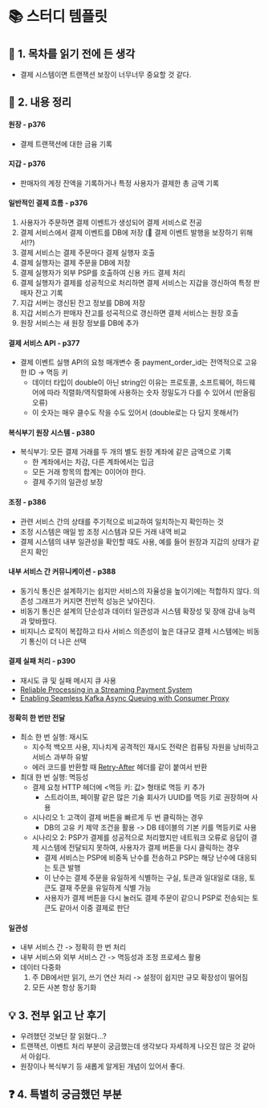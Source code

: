 # 📚 스터디 템플릿
## 📖 1. 목차를 읽기 전에 든 생각
- 결제 시스템이면 트랜잭션 보장이 너무너무 중요할 것 같다.

## 📝 2. 내용 정리
#### 원장 - p376
- 결제 트랜잭션에 대한 금융 기록

#### 지갑 - p376
- 판매자의 계정 잔액을 기록하거나 특정 사용자가 결제한 총 금액 기록

#### 일반적인 결제 흐름 - p376
1. 사용자가 주문하면 결제 이벤트가 생성되어 결제 서비스로 전공
2. 결제 서비스에서 결제 이벤트를 DB에 저장 (🧐 결제 이벤트 발행을 보장하기 위해서!?)
3. 결제 서비스는 결제 주문마다 결제 실행자 호출
4. 결제 실행자는 결제 주문을 DB에 저장
5. 결제 실행자가 외부 PSP를 호출하여 신용 카드 결제 처리
6. 결제 실행자가 결제를 성공적으로 처리하면 결제 서비스는 지갑을 갱신하여 특정 판매자 잔고 기록
7. 지갑 서버는 갱신된 잔고 정보를 DB에 저장
8. 지갑 서비스가 판매자 잔고를 성곡적으로 갱신하면 결제 서비스는 원장 호출
9. 원장 서비스는 새 원장 정보를 DB에 추가

#### 결제 서비스 API - p377
- 결제 이벤트 실행 API의 요청 매개변수 중 payment_order_id는 전역적으로 고유한 ID -> 멱등 키
  - 데이터 타입이 double이 아닌 string인 이유는 프로토콜, 소프트웨어, 하드웨어에 따라 직렬화/역직렬화에 사용하는 숫자 정밀도가 다를 수 있어서 (반올림 오류)
  - 이 숫자는 매우 클수도 작을 수도 있어서 (double로는 다 담지 못해서?)
 
#### 복식부기 원장 시스템 - p380
- 복식부기: 모든 결제 거래를 두 개의 별도 원장 계좌에 같은 금액으로 기록
  - 한 계좌에서는 차감, 다른 계좌에서는 입금
  - 모든 거래 항목의 합계는 0이어야 한다.
  - 결제 주기의 일관성 보장
 
#### 조정 - p386
- 관련 서비스 간의 상태를 주기적으로 비교하여 일치하는지 확인하는 것
- 조정 시스템은 매일 밤 조정 시스템과 모든 거래 내역 비교
- 결제 시스템의 내부 일관성을 확인할 때도 사용, 예를 들어 원장과 지갑의 상태가 같은지 확인

#### 내부 서비스 간 커뮤니케이션 - p388
- 동기식 통신은 설계하기는 쉽지만 서비스의 자율성을 높이기에는 적합하지 않다. 의존성 그래프가 커지면 전반적 성능은 낮아진다.
- 비동기 통신은 설계의 단순성과 데이터 일관성과 시스템 확장성 및 장애 감내 능력과 맞바꿨다.
- 비지니스 로직이 복잡하고 타사 서비스 의존성이 높은 대규모 결제 시스템에는 비동기 통신이 더 나은 선택

#### 결제 실패 처리 - p390
- 재시도 큐 및 실패 메시지 큐 사용
- [Reliable Processing in a Streaming Payment System](https://www.youtube.com/watch?v=5TD8m7w1xE0)
- [Enabling Seamless Kafka Async Queuing with Consumer Proxy](https://www.uber.com/en-KR/blog/kafka-async-queuing-with-consumer-proxy)

#### 정확히 한 번만 전달
- 최소 한 번 실행: 재시도
  - 지수적 백오프 사용, 지나치게 공격적인 재시도 전략은 컴퓨팅 자원을 낭비하고 서비스 과부하 유발
  - 에러 코드를 반환할 때 [Retry-After](https://developer.mozilla.org/ko/docs/Web/HTTP/Headers/Retry-After) 헤더를 같이 붙여서 반환
- 최대 한 번 실행: 멱등성
  - 결제 요청 HTTP 헤더에 <멱등 키: 값> 형태로 멱등 키 추가
    - 스트라이프, 페이팔 같은 많은 기술 회사가 UUID를 멱등 키로 권장하며 사용
  - 시나리오 1: 고객이 결제 버튼을 빠르게 두 번 클릭하는 경우
    - DB의 고유 키 제약 조건을 활용 -> DB 테이블의 기본 키를 멱등키로 사용
  - 시나리오 2: PSP가 결제를 성공적으로 처리했지만 네트워크 오류로 응답이 결제 시스템에 전달되지 못하여, 사용자가 결제 버튼을 다시 클릭하는 경우
    - 결제 서비스는 PSP에 비중독 난수를 전송하고 PSP는 해당 난수에 대응되는 토큰 발행
    - 이 난수는 결제 주문을 유일하게 식별하는 구실, 토큰과 일대일로 대응, 토큰도 결재 주문을 유일하게 식별 가능
    - 사용자가 결제 버튼을 다시 눌러도 결제 주문이 같으니 PSP로 전송되는 토큰도 같아서 이중 결제로 판단
   
#### 일관성
- 내부 서비스 간 -> 정확히 한 번 처리
- 내부 서비스와 외부 서비스 간 -> 멱등성과 조정 프로세스 활용
- 데이터 다중화
  1. 주 DB에서만 읽기, 쓰기 연산 처리 -> 설정이 쉽지만 규모 확장성이 떨어짐
  2. 모든 사본 항상 동기화

## 💡 3. 전부 읽고 난 후기
- 우려했던 것보단 잘 읽혔다...?
- 트랜잭션, 이벤트 처리 부분이 궁금했는데 생각보다 자세하게 나오진 않은 것 같아서 아쉽다.
- 원장이나 복식부기 등 새롭게 알게된 개념이 있어서 좋다.

## ❓ 4. 특별히 궁금했던 부분

